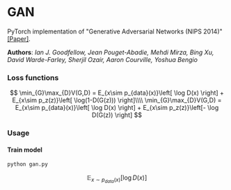 # GAN

PyTorch implementation of "Generative Adversarial Networks (NIPS 2014)" [[Paper]](https://arxiv.org/abs/1406.2661).

**Authors**: _Ian J. Goodfellow, Jean Pouget-Abadie, Mehdi Mirza, Bing Xu, David Warde-Farley, Sherjil Ozair, Aaron Courville, Yoshua Bengio_


### Loss functions

$$
\min_{G}\max_{D}V(G,D) = E_{x\sim p_{data}(x)}\left[ \log D(x) \right] + E_{x\sim p_z(z)}\left[ \log(1-D(G(z))) \right]\\\\
\min_{G}\max_{D}V(G,D) = E_{x\sim p_{data}(x)}\left[ \log D(x) \right] + E_{x\sim p_z(z)}\left[- \log D(G(z)) \right]
$$

### Usage

#### Train model

```bash
python gan.py
```

$$
\mathbb{E}_{x\sim p_{data}(x)} \left[ \log D(x) \right]
$$